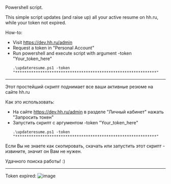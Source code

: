 Powershell script.

This simple script updates (and raise up) all your active resume on hh.ru, while your token not expired.

How-to: 
* Visit https://dev.hh.ru/admin
* Request a token in "Personal Account"
* Run powershell and execute script with argument -token "Your_token_here"
  ```
  .\updateresume.ps1 -token "**************************************************************"
  ```
-----------------------
Этот простейший скрипт поднимает все ваши активные резюме на сайте hh.ru

Как это использовать:
* На сайте https://dev.hh.ru/admin в разделе "Личный кабинет" нажать "Запросить токен"
* Запустить скрипт с аргументом -token "Your_token_here"
  ```
  .\updateresume.ps1 -token "**************************************************************"
  ```
Если Вы не знаете как скопировать, скачать или запустить этот скрипт - извините, значит он Вам не нужен.

Удачного поиска работы! :)

------------------
Token expired:
![image](https://user-images.githubusercontent.com/5823637/41807217-f2d3a884-76d3-11e8-84bf-b9837ecad332.png)
